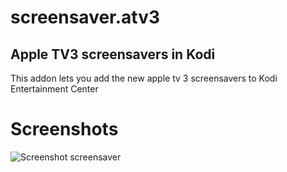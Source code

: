 
# screensaver.atv3
## Apple TV3 screensavers in Kodi

This addon lets you add the new apple tv 3 screensavers to Kodi Entertainment Center

# Screenshots

![Screenshot screensaver](http://s11.postimg.org/g7u5s4jj7/Screen_Shot_2015_11_06_at_23_58_39.png)
